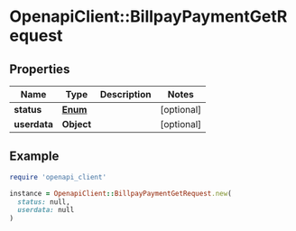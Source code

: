 # OpenapiClient::BillpayPaymentGetRequest

## Properties

| Name | Type | Description | Notes |
| ---- | ---- | ----------- | ----- |
| **status** | [**Enum**](Enum.md) |  | [optional] |
| **userdata** | **Object** |  | [optional] |

## Example

```ruby
require 'openapi_client'

instance = OpenapiClient::BillpayPaymentGetRequest.new(
  status: null,
  userdata: null
)
```

